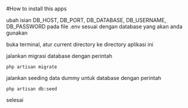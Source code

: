 #How to install this apps

ubah isian DB_HOST, DB_PORT, DB_DATABASE, DB_USERNAME, DB_PASSWORD pada file .env sesuai dengan database yang akan anda gunakan

buka terminal, atur current directory ke directory aplikasi ini

jalankan migrasi database dengan perintah

```
php artisan migrate
```

jalankan seeding data dummy untuk database dengan perintah

```
php artisan db:seed
```

selesai